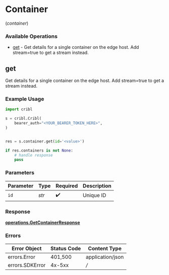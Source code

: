 # Container
(*container*)

### Available Operations

* [get](#get) - Get details for a single container on the edge host. Add stream=true to get a stream instead.

## get

Get details for a single container on the edge host. Add stream=true to get a stream instead.

### Example Usage

```python
import cribl

s = cribl.Cribl(
    bearer_auth="<YOUR_BEARER_TOKEN_HERE>",
)


res = s.container.get(id='<value>')

if res.containers is not None:
    # handle response
    pass

```

### Parameters

| Parameter          | Type               | Required           | Description        |
| ------------------ | ------------------ | ------------------ | ------------------ |
| `id`               | *str*              | :heavy_check_mark: | Unique ID          |


### Response

**[operations.GetContainerResponse](../../models/operations/getcontainerresponse.md)**
### Errors

| Error Object     | Status Code      | Content Type     |
| ---------------- | ---------------- | ---------------- |
| errors.Error     | 401,500          | application/json |
| errors.SDKError  | 4x-5xx           | */*              |
